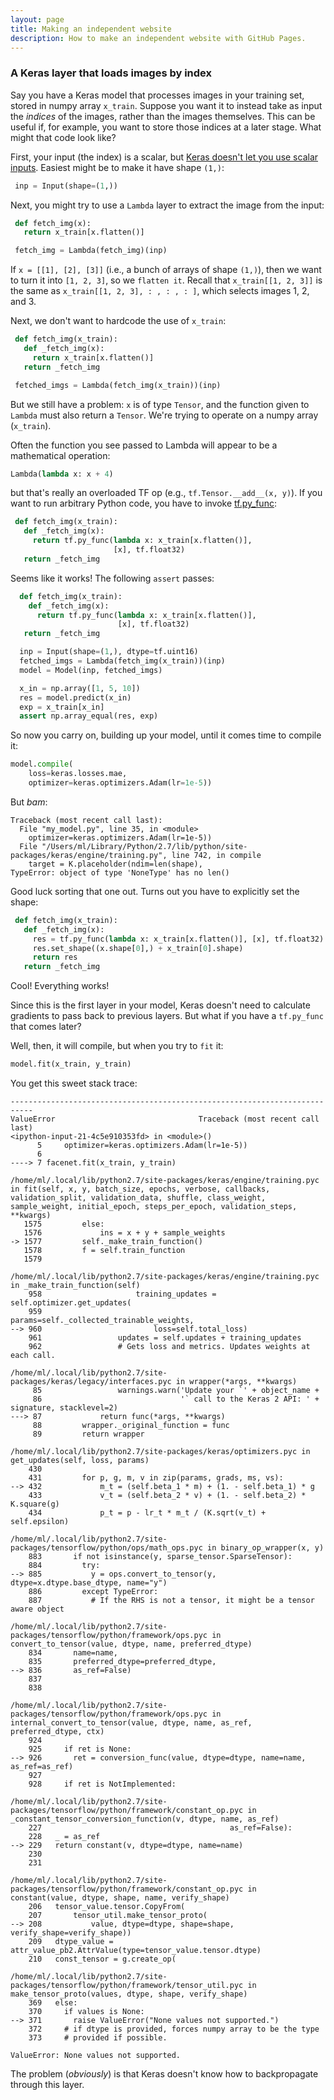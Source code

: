 ```yaml
---
layout: page
title: Making an independent website
description: How to make an independent website with GitHub Pages.
---
```


### A Keras layer that loads images by index

Say you have a Keras model that processes images in your training set,
stored in numpy array `x_train`. Suppose you want it to instead take
as input the _indices_ of the images, rather than the images themselves.
This can be useful if, for example, you want to store those indices at
a later stage. What might that code look like?

First, your input (the index) is a scalar, but [Keras doesn't let you
use scalar inputs](https://github.com/keras-team/keras/issues/2776).
Easiest might be to make it have shape `(1,)`:

```python
 inp = Input(shape=(1,))
```

Next, you might try to use a `Lambda` layer to extract the image from the input:
```python
 def fetch_img(x):
   return x_train[x.flatten()]

 fetch_img = Lambda(fetch_img)(inp)
```

If `x = [[1], [2], [3]]` (i.e., a bunch of arrays of shape `(1,)`), then
we want to turn it into `[1, 2, 3]`, so we `flatten it`. Recall that
`x_train[[1, 2, 3]]` is the same as `x_train[[1, 2, 3], : , : , : ]`,
which selects images 1, 2, and 3.

Next, we don't want to hardcode the use of `x_train`:
```python
 def fetch_img(x_train):
   def _fetch_img(x):
     return x_train[x.flatten()]
   return _fetch_img

 fetched_imgs = Lambda(fetch_img(x_train))(inp)
```

But we still have a problem: `x` is of type `Tensor`, and the function
given to `Lambda` must also return a `Tensor`. We're trying to operate
on a numpy array (`x_train`).

Often the function you see passed to Lambda will appear to be a
mathematical operation:
```python
Lambda(lambda x: x + 4)
```

but that's really an overloaded TF op (e.g., `tf.Tensor.__add__(x, y)`).
If you want to run arbitrary Python code, you have to invoke
[tf.py_func](https://www.tensorflow.org/api_docs/python/tf/py_func):
```python
 def fetch_img(x_train):
   def _fetch_img(x):
     return tf.py_func(lambda x: x_train[x.flatten()],
                       [x], tf.float32)
   return _fetch_img
```

Seems like it works! The following `assert` passes:
```python
  def fetch_img(x_train):
    def _fetch_img(x):
      return tf.py_func(lambda x: x_train[x.flatten()],
                        [x], tf.float32)
   return _fetch_img

  inp = Input(shape=(1,), dtype=tf.uint16)
  fetched_imgs = Lambda(fetch_img(x_train))(inp)
  model = Model(inp, fetched_imgs)

  x_in = np.array([1, 5, 10])
  res = model.predict(x_in)
  exp = x_train[x_in]
  assert np.array_equal(res, exp)
```


So now you carry on, building up your model, until it comes time to
compile it:
```python
model.compile(
    loss=keras.losses.mae,
    optimizer=keras.optimizers.Adam(lr=1e-5))
```

But _bam_:
```
Traceback (most recent call last):
  File "my_model.py", line 35, in <module>
    optimizer=keras.optimizers.Adam(lr=1e-5))
  File "/Users/ml/Library/Python/2.7/lib/python/site-packages/keras/engine/training.py", line 742, in compile
    target = K.placeholder(ndim=len(shape),
TypeError: object of type 'NoneType' has no len()
```

Good luck sorting that one out. Turns out you have to explicitly set the shape:
```python
 def fetch_img(x_train):
   def _fetch_img(x):
     res = tf.py_func(lambda x: x_train[x.flatten()], [x], tf.float32)
     res.set_shape((x.shape[0],) + x_train[0].shape)
     return res
   return _fetch_img
```

Cool! Everything works!

Since this is the first layer in your model, Keras doesn't need to
calculate gradients to pass back to previous layers. But what if you
have a `tf.py_func` that comes later?

Well, then, it will compile, but when you try to `fit` it:
```python
model.fit(x_train, y_train)
```

You get this sweet stack trace:
```
---------------------------------------------------------------------------
ValueError                                Traceback (most recent call last)
<ipython-input-21-4c5e910353fd> in <module>()
      5     optimizer=keras.optimizers.Adam(lr=1e-5))
      6
----> 7 facenet.fit(x_train, y_train)

/home/ml/.local/lib/python2.7/site-packages/keras/engine/training.pyc in fit(self, x, y, batch_size, epochs, verbose, callbacks, validation_split, validation_data, shuffle, class_weight, sample_weight, initial_epoch, steps_per_epoch, validation_steps, **kwargs)
   1575         else:
   1576             ins = x + y + sample_weights
-> 1577         self._make_train_function()
   1578         f = self.train_function
   1579

/home/ml/.local/lib/python2.7/site-packages/keras/engine/training.pyc in _make_train_function(self)
    958                     training_updates = self.optimizer.get_updates(
    959                         params=self._collected_trainable_weights,
--> 960                         loss=self.total_loss)
    961                 updates = self.updates + training_updates
    962                 # Gets loss and metrics. Updates weights at each call.

/home/ml/.local/lib/python2.7/site-packages/keras/legacy/interfaces.pyc in wrapper(*args, **kwargs)
     85                 warnings.warn('Update your `' + object_name +
     86                               '` call to the Keras 2 API: ' + signature, stacklevel=2)
---> 87             return func(*args, **kwargs)
     88         wrapper._original_function = func
     89         return wrapper

/home/ml/.local/lib/python2.7/site-packages/keras/optimizers.pyc in get_updates(self, loss, params)
    430
    431         for p, g, m, v in zip(params, grads, ms, vs):
--> 432             m_t = (self.beta_1 * m) + (1. - self.beta_1) * g
    433             v_t = (self.beta_2 * v) + (1. - self.beta_2) * K.square(g)
    434             p_t = p - lr_t * m_t / (K.sqrt(v_t) + self.epsilon)

/home/ml/.local/lib/python2.7/site-packages/tensorflow/python/ops/math_ops.pyc in binary_op_wrapper(x, y)
    883       if not isinstance(y, sparse_tensor.SparseTensor):
    884         try:
--> 885           y = ops.convert_to_tensor(y, dtype=x.dtype.base_dtype, name="y")
    886         except TypeError:
    887           # If the RHS is not a tensor, it might be a tensor aware object

/home/ml/.local/lib/python2.7/site-packages/tensorflow/python/framework/ops.pyc in convert_to_tensor(value, dtype, name, preferred_dtype)
    834       name=name,
    835       preferred_dtype=preferred_dtype,
--> 836       as_ref=False)
    837
    838

/home/ml/.local/lib/python2.7/site-packages/tensorflow/python/framework/ops.pyc in internal_convert_to_tensor(value, dtype, name, as_ref, preferred_dtype, ctx)
    924
    925     if ret is None:
--> 926       ret = conversion_func(value, dtype=dtype, name=name, as_ref=as_ref)
    927
    928     if ret is NotImplemented:

/home/ml/.local/lib/python2.7/site-packages/tensorflow/python/framework/constant_op.pyc in _constant_tensor_conversion_function(v, dtype, name, as_ref)
    227                                          as_ref=False):
    228   _ = as_ref
--> 229   return constant(v, dtype=dtype, name=name)
    230
    231

/home/ml/.local/lib/python2.7/site-packages/tensorflow/python/framework/constant_op.pyc in constant(value, dtype, shape, name, verify_shape)
    206   tensor_value.tensor.CopyFrom(
    207       tensor_util.make_tensor_proto(
--> 208           value, dtype=dtype, shape=shape, verify_shape=verify_shape))
    209   dtype_value = attr_value_pb2.AttrValue(type=tensor_value.tensor.dtype)
    210   const_tensor = g.create_op(

/home/ml/.local/lib/python2.7/site-packages/tensorflow/python/framework/tensor_util.pyc in make_tensor_proto(values, dtype, shape, verify_shape)
    369   else:
    370     if values is None:
--> 371       raise ValueError("None values not supported.")
    372     # if dtype is provided, forces numpy array to be the type
    373     # provided if possible.

ValueError: None values not supported.
```

The problem (_obviously_) is that Keras doesn't know how to backpropagate
through this layer.